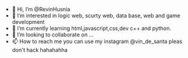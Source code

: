 - 👋 Hi, I’m @RevinHusnia
- 👀 I’m interested in logic web, scurty web, data base, web and game development
- 🌱 I’m currently learning html,javascript,css,dev c++ and python.
- 💞️ I’m looking to collaborate on ...
- 📫 How to reach me you can use my instagram @vin_de_santa pleas don't hack hahahahha

<!---
RevinHusnia/RevinHusnia is a ✨ special ✨ repository because its `README.md` (this file) appears on your GitHub profile.
You can click the Preview link to take a look at your changes.
--->
